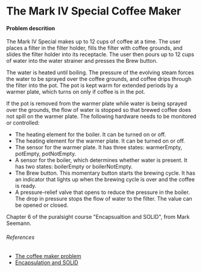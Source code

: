 # The Mark IV Special Coffee Maker

#### Problem descrition


The Mark IV Special makes up to 12 cups of coffee at a time. The user places a filter in the filter holder, fills the filter with coffee grounds, and slides the filter holder into its receptacle. The user then pours up to 12 cups of water into the water strainer and presses the Brew button. 

The water is heated until boiling. The pressure of the evolving steam forces the water to be sprayed over the coffee grounds, and coffee drips through the filter into the pot. The pot is kept warm for extended periods by a warmer plate, which turns on only if coffee is in the pot. 

If the pot is removed from the warmer plate while water is being sprayed over the grounds, the flow of water is stopped so that brewed coffee does not spill on the warmer plate. The following hardware needs to be monitored or controlled:

- The heating element for the boiler. It can be turned on or off.
- The heating element for the warmer plate. It can be turned on or off.
- The sensor for the warmer plate. It has three states: warmerEmpty, potEmpty, potNotEmpty.
- A sensor for the boiler, which determines whether water is present. It has two states: boilerEmpty or boilerNotEmpty.
- The Brew button. This momentary button starts the brewing cycle. It has an indicator that lights up when the brewing cycle is over and the coffee is ready.
- A pressure-relief valve that opens to reduce the pressure in the boiler. The drop in pressure stops the flow of water to the filter. The value can be opened or closed.

Chapter 6 of the puralsight course "Encapsualtion and SOLID", from Mark Seemann.

###### References 
- [The coffee maker problem](https://files.meetup.com/10912822/CoffeeMaker.pdf)
- [Encapsulation and SOLID](https://www.pluralsight.com/courses/encapsulation-solid)

